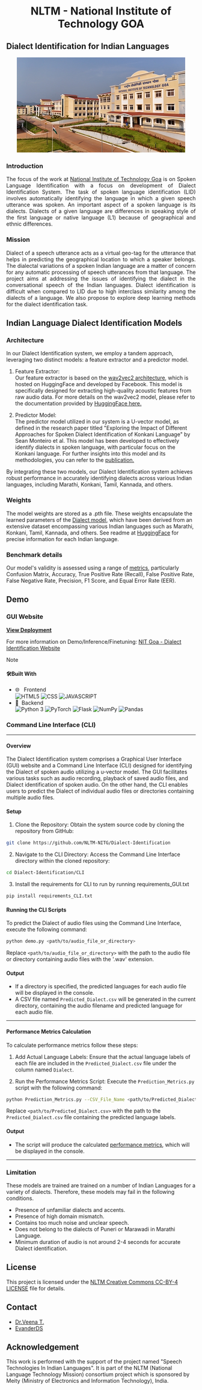 <div style="text-align: center;">
    <h1>NLTM - National Institute of Technology GOA</h1>
</div>
  
<!-- ABOUT THE PROJECT -->


## Dialect Identification for Indian Languages

<p align="center">
  <img src="Website/static/assets/img/bg-masthead.jpeg" alt="Screenshot">
</p>


### Introduction

<p style="text-align: justify;">
The focus of the work at <a href="https://www.nitgoa.ac.in/">National Institute of Technology Goa</a> is on Spoken Language Identification with a focus on development of Dialect Identification System. The task of spoken language identification (LID) involves automatically identifying the language in which a given speech utterance was spoken. An important aspect of a spoken language is its dialects. Dialects of a given language are differences in speaking style of the first language or native language (L1) because of geographical and ethnic differences.
</p>

### Mission

<p style="text-align: justify;">
Dialect of a speech utterance acts as a virtual geo-tag for the utterance that helps in predicting the geographical location to which a speaker belongs. The dialectal variations of a spoken Indian language are a matter of concern for any automatic processing of speech utterances from that language. The project aims at addressing the issues of identifying the dialect in the conversational speech of the Indian languages. Dialect identification is difficult when compared to LID due to high interclass similarity among the dialects of a language. We also propose to explore deep learning methods for the dialect identification task.
</p>

##  Indian Language Dialect Identification Models

### Architecture

In our Dialect Identification system, we employ a tandem approach, leveraging two distinct models: a feature extractor and a predictor model.

1. Feature Extractor: </br>
Our feature extractor is based on the [wav2vec2 architecture](https://github.com/NLTM-NITG/Dialect-Identification/blob/main/wav2vec2_model.pth), which is hosted on HuggingFace and developed by Facebook. This model is specifically designed for extracting high-quality acoustic features from raw audio data. For more details on the wav2vec2 model, please refer to the documentation provided by [HuggingFace here.](https://huggingface.co/docs/transformers/en/model_doc/wav2vec2) 

2. Predictor Model: </br>
The predictor model utilized in our system is a U-vector model, as defined in the research paper titled "Exploring the Impact of Different Approaches for Spoken Dialect Identification of Konkani Language" by Sean Monteiro et al. This model has been developed to effectively identify dialects in spoken language, with particular focus on the Konkani language. For further insights into this model and its methodologies, you can refer to the [publication.](https://dblp.org/db/conf/specom/specom2023-2.html)

By integrating these two models, our Dialect Identification system achieves robust performance in accurately identifying dialects across various Indian languages, including Marathi, Konkani, Tamil, Kannada, and others.

### Weights

The model weights are stored as a .pth file. These weights encapsulate the learned parameters of the [Dialect model](https://github.com/NLTM-NITG/Dialect-Identification/blob/main/Model_Marathi.pth), which have been derived from an extensive dataset encompassing various Indian languages such as Marathi, Konkani, Tamil, Kannada, and others. See readme at [HuggingFace](https://huggingface.co/NLTM-NITG/Dialect_Identification_Indian_Languages_Marathi/blob/main/Dialect_Identification_Indian_Languages_Marathi.pth) for precise information for each Indian language.

### Benchmark details

Our model's validity is assessed using a range of [metrics](https://scikit-learn.org/stable/modules/model_evaluation.html), particularly Confusion Matrix, Accuracy, True Positive Rate (Recall), False Positive Rate, False Negative Rate, Precision, F1 Score, and Equal Error Rate (EER).

## Demo 

### GUI Website 

<strong>[View Deployment](https://nltm-nitg.github.io/Dialect-Identification/)</strong>

For more information on Demo/Inference/Finetuning: [NIT Goa - Dialect Identification Website](https://github.com/NLTM-NITG/Dialect-Identification/blob/main/Website/GUI%20Website.md)


>[!NOTE]
>#### 🛠Built With
>
>-   🌐 &nbsp; Frontend </br>
>    ![HTML5](https://img.shields.io/badge/-HTML5-333333?style=flat&logo=HTML5)
>    ![CSS](https://img.shields.io/badge/-CSS-333333?style=flat&logo=CSS3&logoColor=1572B6)
>    ![JAVASCRIPT](https://img.shields.io/badge/-JS-333333?style=flat&logo=javascript)
>-   🧾&nbsp; Backend </br>
>    ![Python 3](https://img.shields.io/badge/-Python-333333?style=flat&logo=Python)
>    ![PyTorch](https://img.shields.io/badge/-PyTorch-333333?style=flat&logo=pytorch)
>    ![Flask](https://img.shields.io/badge/-Flask-333333?style=flat&logo=flask)
>    ![NumPy](https://img.shields.io/badge/-NumPy-333333?style=flat&logo=numpy)
>    ![Pandas](https://img.shields.io/badge/-Pandas-333333?style=flat&logo=pandas)



### Command Line Interface (CLI) 
<hr>

#### Overview
The Dialect Identification system comprises a Graphical User Interface (GUI) website and a Command Line Interface (CLI) designed for identifying the Dialect of spoken audio utilizing a u-vector model. The GUI facilitates various tasks such as audio recording, playback of saved audio files, and Dialect identification of spoken audio. On the other hand, the CLI enables users to predict the Dialect of individual audio files or directories containing multiple audio files.


#### **Setup**
1. Clone the Repository: Obtain the system source code by cloning the repository from GitHub:

```sh
git clone https://github.com/NLTM-NITG/Dialect-Identification
```
    
2. Navigate to the CLI Directory: Access the Command Line Interface directory within the cloned repository:

```sh
cd Dialect-Identification/CLI
```
3. Install the requirements for CLI to run by running requirements_GUI.txt
   
```sh
pip install requirements_CLI.txt
```
   
#### **Running the CLI Scripts**

To predict the Dialect of audio files using the Command Line Interface, execute the following command:
   
```sh
python demo.py <path/to/audio_file_or_directory>
```
   
Replace `<path/to/audio_file_or_directory>` with the path to the audio file or directory containing audio files with the '.wav' extension.


#### **Output**

- If a directory is specified, the predicted languages for each audio file will be displayed in the console.
- A CSV file named `Predicted_Dialect.csv` will be generated in the current directory, containing the audio filename and predicted language for each audio file.

<hr>

####  **Performance Metrics Calculation**

To calculate performance metrics follow these steps:


1. Add Actual Language Labels: Ensure that the actual language labels of each file are included in the `Predicted_Dialect.csv` file under the column named `Dialect`.


2. Run the Performance Metrics Script: Execute the `Prediction_Metrics.py` script with the following command:

```sh
python Prediction_Metrics.py --CSV_File_Name <path/to/Predicted_Dialect.csv>
```

Replace `<path/to/Predicted_Dialect.csv>` with the path to the `Predicted_Dialect.csv` file containing the predicted language labels.


#### **Output**

- The script will produce the calculated [performance metrics](https://github.com/NLTM-NITG/Dialect-Identification/tree/main?tab=readme-ov-file#benchmark-details), which will be displayed in the console.

<hr>
  
### Limitation
These models are trained are trained on a number of Indian Languages for a variety of dialects. Therefore, these models may fail in the following conditions.

- Presence of unfamiliar dialects and accents.
- Presence of high domain mismatch.
- Contains too much noise and unclear speech.
- Does not belong to the dialects of Puneri or Marawadi in Marathi Language.
- Minimum duration of audio is not around 2-4 seconds for accurate Dialect identification.


<!-- CONTACT -->
## License

This project is licensed under the [NLTM Creative Commons CC-BY-4 LICENSE](LICENSE) file for details.

## Contact

- [Dr.Veena T.](https://www.nitgoa.ac.in/)
- [EvanderDS](https://www.linkedin.com/in/evanderds/)
 
## Acknowledgement

This work is performed with the support of the project named "Speech Technologies In Indian Languages". It is part of the NLTM (National Language Technology Mission) consortium project which is sponsored by Meity (Ministry of Electronics and Information Technology), India.



